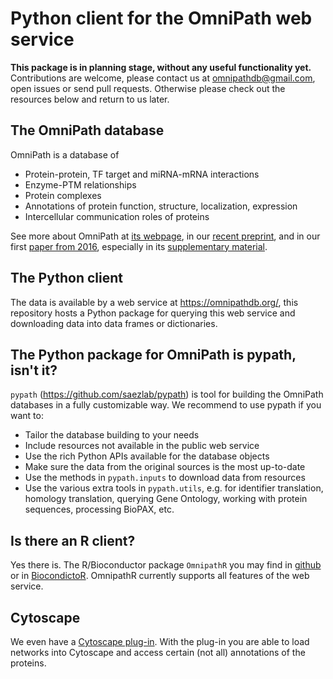 # Python client for the OmniPath web service

**This package is in planning stage, without any useful functionality yet.**
Contributions are welcome, please contact us at omnipathdb@gmail.com, open
issues or send pull requests. Otherwise please check out the resources below
and return to us later.

## The OmniPath database

OmniPath is a database of
* Protein-protein, TF target and miRNA-mRNA interactions
* Enzyme-PTM relationships
* Protein complexes
* Annotations of protein function, structure, localization, expression
* Intercellular communication roles of proteins

See more about OmniPath at [its webpage][1], in our [recent preprint][2],
and in our first [paper from 2016][3], especially in its [supplementary
material][4].

## The Python client

The data is available by a web service at https://omnipathdb.org/,
this repository hosts a Python package for querying this web service and
downloading data into data frames or dictionaries.

## The Python package for OmniPath is pypath, isn't it?

``pypath`` (https://github.com/saezlab/pypath) is tool for building the
OmniPath databases in a fully customizable way. We recommend to use pypath
if you want to:

* Tailor the database building to your needs
* Include resources not available in the public web service
* Use the rich Python APIs available for the database objects
* Make sure the data from the original sources is the most up-to-date
* Use the methods in ``pypath.inputs`` to download data from resources
* Use the various extra tools in ``pypath.utils``, e.g. for identifier
  translation, homology translation, querying Gene Ontology, working with
  protein sequences, processing BioPAX, etc.

## Is there an R client?

Yes there is. The R/Bioconductor package ``OmnipathR`` you may find in
[github][5] or in [BiocondictoR][6].
OmnipathR currently supports all features of the web service.

## Cytoscape

We even have a [Cytoscape plug-in][7].
With the plug-in you are able to load networks into Cytoscape and access
certain (not all) annotations of the proteins.

[1]: https://omnipathdb.org/
[2]: https://www.biorxiv.org/content/10.1101/2020.08.03.221242v2
[3]: https://rdcu.be/m53B
[4]: https://static-content.springer.com/esm/art%3A10.1038%2Fnmeth.4077/MediaObjects/41592_2016_BFnmeth4077_MOESM495_ESM.pdf
[5]: https://github.com/saezlab/OmnipathR
[6]: http://bioconductor.org/packages/3.12/bioc/html/OmnipathR.html
[7]: https://apps.cytoscape.org/apps/omnipath